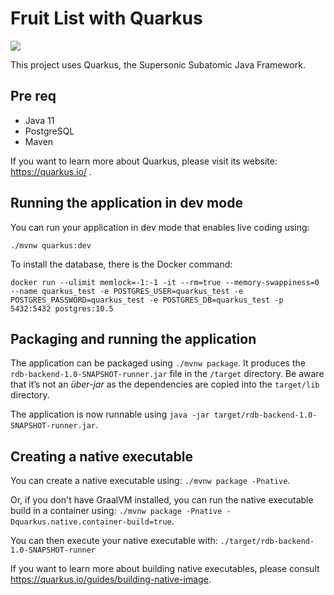# Fruit List with Quarkus

<a href="https://console.platform.sh/projects/create-project/?template=https://raw.githubusercontent.com/otaviojava/fruit-list-quarkus/master/.platform.template.yaml&utm_campaign=deploy_on_platform?utm_medium=button&utm_source=affiliate_links&utm_content=https://raw.githubusercontent.com/otaviojava/fruit-list-quarkus/master/.platform/.platform.template.yaml" target="_blank" title="Deploy with Platform.sh"><img src="https://platform.sh/images/deploy/deploy-button-lg-blue.svg"></a>

This project uses Quarkus, the Supersonic Subatomic Java Framework.

## Pre req
* Java 11
* PostgreSQL
* Maven


If you want to learn more about Quarkus, please visit its website: https://quarkus.io/ .

## Running the application in dev mode

You can run your application in dev mode that enables live coding using:
```
./mvnw quarkus:dev
```

To install the database, there is the Docker command:

```
docker run --ulimit memlock=-1:-1 -it --rm=true --memory-swappiness=0 --name quarkus_test -e POSTGRES_USER=quarkus_test -e POSTGRES_PASSWORD=quarkus_test -e POSTGRES_DB=quarkus_test -p 5432:5432 postgres:10.5
```

## Packaging and running the application

The application can be packaged using `./mvnw package`.
It produces the `rdb-backend-1.0-SNAPSHOT-runner.jar` file in the `/target` directory.
Be aware that it’s not an _über-jar_ as the dependencies are copied into the `target/lib` directory.

The application is now runnable using `java -jar target/rdb-backend-1.0-SNAPSHOT-runner.jar`.

## Creating a native executable

You can create a native executable using: `./mvnw package -Pnative`.

Or, if you don't have GraalVM installed, you can run the native executable build in a container using: `./mvnw package -Pnative -Dquarkus.native.container-build=true`.

You can then execute your native executable with: `./target/rdb-backend-1.0-SNAPSHOT-runner`

If you want to learn more about building native executables, please consult https://quarkus.io/guides/building-native-image.
